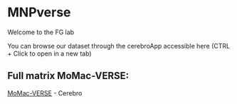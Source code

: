 # MNPverse
Welcome to the FG lab

You can browse our dataset through the cerebroApp accessible here (CTRL + Click to open in a new tab)

## Full matrix MoMac-VERSE: 

[MoMac-VERSE](http://macroverse.gustaveroussy.fr/) - Cerebro
